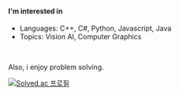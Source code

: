 #### I'm interested in 
* Languages: C++, C#, Python, Javascript, Java
* Topics: Vision AI, Computer Graphics

<br>

Also, i enjoy problem solving.

[![Solved.ac 프로필](http://mazassumnida.wtf/api/v2/generate_badge?boj=hywith28)](https://solved.ac/hywith28)

<!--
**DifOverDif/DifOverDif** is a ✨ _special_ ✨ repository because its `README.md` (this file) appears on your GitHub profile.

Here are some ideas to get you started:

- 🔭 I’m currently working on ...
- 🌱 I’m currently learning ...
- 👯 I’m looking to collaborate on ...
- 🤔 I’m looking for help with ...
- 💬 Ask me about ...
- 📫 How to reach me: ...
- 😄 Pronouns: ...
- ⚡ Fun fact: ...
-->

